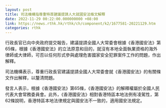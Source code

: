 ```yaml
---
layout: post
title: 司法機構指尊重特首建議提請人大就國安法條文解釋
date: 2022-11-29 00:22:00.000000000 +08:00
link: https://news.rthk.hk/rthk/ch/component/k2/1677581-20221129.htm
categories: rthk
---
```


行政長官已向中央政府提交報告，建議提請全國人大常委會根據《香港國安法》第65條，根據《香港國安法》的立法原意和目的，就沒有本地全面執業資格的海外律師或大律師，可否以任何形式參與處理危害國家安全犯罪案件工作的問題，作出解釋。

司法機構表示，尊重行政長官建議提請全國人大常委會就《香港國安法》的有關條文作出解釋，以釐清問題。

發言人表示，根據《香港國安法》第65條，《香港國安法》的解釋權屬於全國人民代表大會常務委員會。此外，《香港國安法》相對香港特區本地法例有凌駕性，第62條說明，香港特區本地法律規定與國安法不一致的，適用國安法規定。
